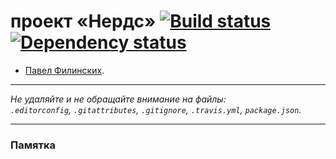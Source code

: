 # проект «Нердс» [![Build status][travis-image]][travis-url] [![Dependency status][dependency-image]][dependency-url]

* [Павел Филинских](https://up.htmlacademy.ru/adaptive/10/user/19082).

---

_Не удаляйте и не обращайте внимание на файлы:_<br>
_`.editorconfig`, `.gitattributes`, `.gitignore`, `.travis.yml`, `package.json`._

---

### Памятка

[travis-image]: https://travis-ci.org/htmlacademy-adaptive/19082-pink.svg?branch=master
[travis-url]: https://travis-ci.org/htmlacademy-adaptive/19082-pink
[dependency-image]: https://david-dm.org/htmlacademy-adaptive/19082-pink/dev-status.svg?style=flat-square
[dependency-url]: https://david-dm.org/htmlacademy-adaptive/19082-pink?type=dev
